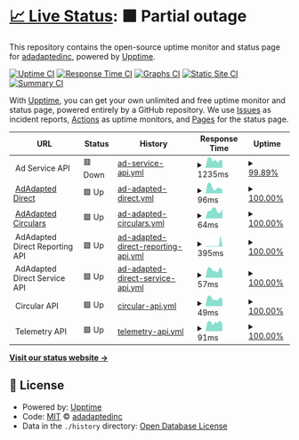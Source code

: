 # [📈 Live Status](https://status.adadapted.com): <!--live status--> **🟧 Partial outage**

This repository contains the open-source uptime monitor and status page for [adadaptedinc](https://status.adadapted.com), powered by [Upptime](https://github.com/upptime/upptime).

[![Uptime CI](https://github.com/adadaptedinc/upptime-production/workflows/Uptime%20CI/badge.svg)](https://github.com/adadaptedinc/upptime-production/actions?query=workflow%3A%22Uptime+CI%22)
[![Response Time CI](https://github.com/adadaptedinc/upptime-production/workflows/Response%20Time%20CI/badge.svg)](https://github.com/adadaptedinc/upptime-production/actions?query=workflow%3A%22Response+Time+CI%22)
[![Graphs CI](https://github.com/adadaptedinc/upptime-production/workflows/Graphs%20CI/badge.svg)](https://github.com/adadaptedinc/upptime-production/actions?query=workflow%3A%22Graphs+CI%22)
[![Static Site CI](https://github.com/adadaptedinc/upptime-production/workflows/Static%20Site%20CI/badge.svg)](https://github.com/adadaptedinc/upptime-production/actions?query=workflow%3A%22Static+Site+CI%22)
[![Summary CI](https://github.com/adadaptedinc/upptime-production/workflows/Summary%20CI/badge.svg)](https://github.com/adadaptedinc/upptime-production/actions?query=workflow%3A%22Summary+CI%22)

With [Upptime](https://upptime.js.org), you can get your own unlimited and free uptime monitor and status page, powered entirely by a GitHub repository. We use [Issues](https://github.com/adadaptedinc/upptime-production/issues) as incident reports, [Actions](https://github.com/adadaptedinc/upptime-production/actions) as uptime monitors, and [Pages](https://status.adadapted.com) for the status page.

<!--start: status pages-->
<!-- This summary is generated by Upptime (https://github.com/upptime/upptime) -->
<!-- Do not edit this manually, your changes will be overwritten -->
<!-- prettier-ignore -->
| URL | Status | History | Response Time | Uptime |
| --- | ------ | ------- | ------------- | ------ |
| <img alt="" src="https://icons.duckduckgo.com/ip3/null.ico" height="13"> Ad Service API | 🟥 Down | [ad-service-api.yml](https://github.com/adadaptedinc/upptime-production/commits/HEAD/history/ad-service-api.yml) | <details><summary><img alt="Response time graph" src="./graphs/ad-service-api/response-time-week.png" height="20"> 1235ms</summary><br><a href="https://status.adadapted.com/history/ad-service-api"><img alt="Response time 223" src="https://img.shields.io/endpoint?url=https%3A%2F%2Fraw.githubusercontent.com%2Fadadaptedinc%2Fupptime-production%2FHEAD%2Fapi%2Fad-service-api%2Fresponse-time.json"></a><br><a href="https://status.adadapted.com/history/ad-service-api"><img alt="24-hour response time 4607" src="https://img.shields.io/endpoint?url=https%3A%2F%2Fraw.githubusercontent.com%2Fadadaptedinc%2Fupptime-production%2FHEAD%2Fapi%2Fad-service-api%2Fresponse-time-day.json"></a><br><a href="https://status.adadapted.com/history/ad-service-api"><img alt="7-day response time 1235" src="https://img.shields.io/endpoint?url=https%3A%2F%2Fraw.githubusercontent.com%2Fadadaptedinc%2Fupptime-production%2FHEAD%2Fapi%2Fad-service-api%2Fresponse-time-week.json"></a><br><a href="https://status.adadapted.com/history/ad-service-api"><img alt="30-day response time 394" src="https://img.shields.io/endpoint?url=https%3A%2F%2Fraw.githubusercontent.com%2Fadadaptedinc%2Fupptime-production%2FHEAD%2Fapi%2Fad-service-api%2Fresponse-time-month.json"></a><br><a href="https://status.adadapted.com/history/ad-service-api"><img alt="1-year response time 223" src="https://img.shields.io/endpoint?url=https%3A%2F%2Fraw.githubusercontent.com%2Fadadaptedinc%2Fupptime-production%2FHEAD%2Fapi%2Fad-service-api%2Fresponse-time-year.json"></a></details> | <details><summary><a href="https://status.adadapted.com/history/ad-service-api">99.89%</a></summary><a href="https://status.adadapted.com/history/ad-service-api"><img alt="All-time uptime 99.99%" src="https://img.shields.io/endpoint?url=https%3A%2F%2Fraw.githubusercontent.com%2Fadadaptedinc%2Fupptime-production%2FHEAD%2Fapi%2Fad-service-api%2Fuptime.json"></a><br><a href="https://status.adadapted.com/history/ad-service-api"><img alt="24-hour uptime 99.26%" src="https://img.shields.io/endpoint?url=https%3A%2F%2Fraw.githubusercontent.com%2Fadadaptedinc%2Fupptime-production%2FHEAD%2Fapi%2Fad-service-api%2Fuptime-day.json"></a><br><a href="https://status.adadapted.com/history/ad-service-api"><img alt="7-day uptime 99.89%" src="https://img.shields.io/endpoint?url=https%3A%2F%2Fraw.githubusercontent.com%2Fadadaptedinc%2Fupptime-production%2FHEAD%2Fapi%2Fad-service-api%2Fuptime-week.json"></a><br><a href="https://status.adadapted.com/history/ad-service-api"><img alt="30-day uptime 99.98%" src="https://img.shields.io/endpoint?url=https%3A%2F%2Fraw.githubusercontent.com%2Fadadaptedinc%2Fupptime-production%2FHEAD%2Fapi%2Fad-service-api%2Fuptime-month.json"></a><br><a href="https://status.adadapted.com/history/ad-service-api"><img alt="1-year uptime 99.99%" src="https://img.shields.io/endpoint?url=https%3A%2F%2Fraw.githubusercontent.com%2Fadadaptedinc%2Fupptime-production%2FHEAD%2Fapi%2Fad-service-api%2Fuptime-year.json"></a></details>
| <img alt="" src="https://icons.duckduckgo.com/ip3/direct.adadapted.com.ico" height="13"> [AdAdapted Direct](https://direct.adadapted.com) | 🟩 Up | [ad-adapted-direct.yml](https://github.com/adadaptedinc/upptime-production/commits/HEAD/history/ad-adapted-direct.yml) | <details><summary><img alt="Response time graph" src="./graphs/ad-adapted-direct/response-time-week.png" height="20"> 96ms</summary><br><a href="https://status.adadapted.com/history/ad-adapted-direct"><img alt="Response time 111" src="https://img.shields.io/endpoint?url=https%3A%2F%2Fraw.githubusercontent.com%2Fadadaptedinc%2Fupptime-production%2FHEAD%2Fapi%2Fad-adapted-direct%2Fresponse-time.json"></a><br><a href="https://status.adadapted.com/history/ad-adapted-direct"><img alt="24-hour response time 66" src="https://img.shields.io/endpoint?url=https%3A%2F%2Fraw.githubusercontent.com%2Fadadaptedinc%2Fupptime-production%2FHEAD%2Fapi%2Fad-adapted-direct%2Fresponse-time-day.json"></a><br><a href="https://status.adadapted.com/history/ad-adapted-direct"><img alt="7-day response time 96" src="https://img.shields.io/endpoint?url=https%3A%2F%2Fraw.githubusercontent.com%2Fadadaptedinc%2Fupptime-production%2FHEAD%2Fapi%2Fad-adapted-direct%2Fresponse-time-week.json"></a><br><a href="https://status.adadapted.com/history/ad-adapted-direct"><img alt="30-day response time 92" src="https://img.shields.io/endpoint?url=https%3A%2F%2Fraw.githubusercontent.com%2Fadadaptedinc%2Fupptime-production%2FHEAD%2Fapi%2Fad-adapted-direct%2Fresponse-time-month.json"></a><br><a href="https://status.adadapted.com/history/ad-adapted-direct"><img alt="1-year response time 111" src="https://img.shields.io/endpoint?url=https%3A%2F%2Fraw.githubusercontent.com%2Fadadaptedinc%2Fupptime-production%2FHEAD%2Fapi%2Fad-adapted-direct%2Fresponse-time-year.json"></a></details> | <details><summary><a href="https://status.adadapted.com/history/ad-adapted-direct">100.00%</a></summary><a href="https://status.adadapted.com/history/ad-adapted-direct"><img alt="All-time uptime 99.99%" src="https://img.shields.io/endpoint?url=https%3A%2F%2Fraw.githubusercontent.com%2Fadadaptedinc%2Fupptime-production%2FHEAD%2Fapi%2Fad-adapted-direct%2Fuptime.json"></a><br><a href="https://status.adadapted.com/history/ad-adapted-direct"><img alt="24-hour uptime 100.00%" src="https://img.shields.io/endpoint?url=https%3A%2F%2Fraw.githubusercontent.com%2Fadadaptedinc%2Fupptime-production%2FHEAD%2Fapi%2Fad-adapted-direct%2Fuptime-day.json"></a><br><a href="https://status.adadapted.com/history/ad-adapted-direct"><img alt="7-day uptime 100.00%" src="https://img.shields.io/endpoint?url=https%3A%2F%2Fraw.githubusercontent.com%2Fadadaptedinc%2Fupptime-production%2FHEAD%2Fapi%2Fad-adapted-direct%2Fuptime-week.json"></a><br><a href="https://status.adadapted.com/history/ad-adapted-direct"><img alt="30-day uptime 100.00%" src="https://img.shields.io/endpoint?url=https%3A%2F%2Fraw.githubusercontent.com%2Fadadaptedinc%2Fupptime-production%2FHEAD%2Fapi%2Fad-adapted-direct%2Fuptime-month.json"></a><br><a href="https://status.adadapted.com/history/ad-adapted-direct"><img alt="1-year uptime 100.00%" src="https://img.shields.io/endpoint?url=https%3A%2F%2Fraw.githubusercontent.com%2Fadadaptedinc%2Fupptime-production%2FHEAD%2Fapi%2Fad-adapted-direct%2Fuptime-year.json"></a></details>
| <img alt="" src="https://icons.duckduckgo.com/ip3/circulars.adadapted.com.ico" height="13"> [AdAdapted Circulars](https://circulars.adadapted.com) | 🟩 Up | [ad-adapted-circulars.yml](https://github.com/adadaptedinc/upptime-production/commits/HEAD/history/ad-adapted-circulars.yml) | <details><summary><img alt="Response time graph" src="./graphs/ad-adapted-circulars/response-time-week.png" height="20"> 64ms</summary><br><a href="https://status.adadapted.com/history/ad-adapted-circulars"><img alt="Response time 102" src="https://img.shields.io/endpoint?url=https%3A%2F%2Fraw.githubusercontent.com%2Fadadaptedinc%2Fupptime-production%2FHEAD%2Fapi%2Fad-adapted-circulars%2Fresponse-time.json"></a><br><a href="https://status.adadapted.com/history/ad-adapted-circulars"><img alt="24-hour response time 70" src="https://img.shields.io/endpoint?url=https%3A%2F%2Fraw.githubusercontent.com%2Fadadaptedinc%2Fupptime-production%2FHEAD%2Fapi%2Fad-adapted-circulars%2Fresponse-time-day.json"></a><br><a href="https://status.adadapted.com/history/ad-adapted-circulars"><img alt="7-day response time 64" src="https://img.shields.io/endpoint?url=https%3A%2F%2Fraw.githubusercontent.com%2Fadadaptedinc%2Fupptime-production%2FHEAD%2Fapi%2Fad-adapted-circulars%2Fresponse-time-week.json"></a><br><a href="https://status.adadapted.com/history/ad-adapted-circulars"><img alt="30-day response time 75" src="https://img.shields.io/endpoint?url=https%3A%2F%2Fraw.githubusercontent.com%2Fadadaptedinc%2Fupptime-production%2FHEAD%2Fapi%2Fad-adapted-circulars%2Fresponse-time-month.json"></a><br><a href="https://status.adadapted.com/history/ad-adapted-circulars"><img alt="1-year response time 102" src="https://img.shields.io/endpoint?url=https%3A%2F%2Fraw.githubusercontent.com%2Fadadaptedinc%2Fupptime-production%2FHEAD%2Fapi%2Fad-adapted-circulars%2Fresponse-time-year.json"></a></details> | <details><summary><a href="https://status.adadapted.com/history/ad-adapted-circulars">100.00%</a></summary><a href="https://status.adadapted.com/history/ad-adapted-circulars"><img alt="All-time uptime 100.00%" src="https://img.shields.io/endpoint?url=https%3A%2F%2Fraw.githubusercontent.com%2Fadadaptedinc%2Fupptime-production%2FHEAD%2Fapi%2Fad-adapted-circulars%2Fuptime.json"></a><br><a href="https://status.adadapted.com/history/ad-adapted-circulars"><img alt="24-hour uptime 100.00%" src="https://img.shields.io/endpoint?url=https%3A%2F%2Fraw.githubusercontent.com%2Fadadaptedinc%2Fupptime-production%2FHEAD%2Fapi%2Fad-adapted-circulars%2Fuptime-day.json"></a><br><a href="https://status.adadapted.com/history/ad-adapted-circulars"><img alt="7-day uptime 100.00%" src="https://img.shields.io/endpoint?url=https%3A%2F%2Fraw.githubusercontent.com%2Fadadaptedinc%2Fupptime-production%2FHEAD%2Fapi%2Fad-adapted-circulars%2Fuptime-week.json"></a><br><a href="https://status.adadapted.com/history/ad-adapted-circulars"><img alt="30-day uptime 100.00%" src="https://img.shields.io/endpoint?url=https%3A%2F%2Fraw.githubusercontent.com%2Fadadaptedinc%2Fupptime-production%2FHEAD%2Fapi%2Fad-adapted-circulars%2Fuptime-month.json"></a><br><a href="https://status.adadapted.com/history/ad-adapted-circulars"><img alt="1-year uptime 100.00%" src="https://img.shields.io/endpoint?url=https%3A%2F%2Fraw.githubusercontent.com%2Fadadaptedinc%2Fupptime-production%2FHEAD%2Fapi%2Fad-adapted-circulars%2Fuptime-year.json"></a></details>
| <img alt="" src="https://icons.duckduckgo.com/ip3/null.ico" height="13"> AdAdapted Direct Reporting API | 🟩 Up | [ad-adapted-direct-reporting-api.yml](https://github.com/adadaptedinc/upptime-production/commits/HEAD/history/ad-adapted-direct-reporting-api.yml) | <details><summary><img alt="Response time graph" src="./graphs/ad-adapted-direct-reporting-api/response-time-week.png" height="20"> 395ms</summary><br><a href="https://status.adadapted.com/history/ad-adapted-direct-reporting-api"><img alt="Response time 192" src="https://img.shields.io/endpoint?url=https%3A%2F%2Fraw.githubusercontent.com%2Fadadaptedinc%2Fupptime-production%2FHEAD%2Fapi%2Fad-adapted-direct-reporting-api%2Fresponse-time.json"></a><br><a href="https://status.adadapted.com/history/ad-adapted-direct-reporting-api"><img alt="24-hour response time 1387" src="https://img.shields.io/endpoint?url=https%3A%2F%2Fraw.githubusercontent.com%2Fadadaptedinc%2Fupptime-production%2FHEAD%2Fapi%2Fad-adapted-direct-reporting-api%2Fresponse-time-day.json"></a><br><a href="https://status.adadapted.com/history/ad-adapted-direct-reporting-api"><img alt="7-day response time 395" src="https://img.shields.io/endpoint?url=https%3A%2F%2Fraw.githubusercontent.com%2Fadadaptedinc%2Fupptime-production%2FHEAD%2Fapi%2Fad-adapted-direct-reporting-api%2Fresponse-time-week.json"></a><br><a href="https://status.adadapted.com/history/ad-adapted-direct-reporting-api"><img alt="30-day response time 186" src="https://img.shields.io/endpoint?url=https%3A%2F%2Fraw.githubusercontent.com%2Fadadaptedinc%2Fupptime-production%2FHEAD%2Fapi%2Fad-adapted-direct-reporting-api%2Fresponse-time-month.json"></a><br><a href="https://status.adadapted.com/history/ad-adapted-direct-reporting-api"><img alt="1-year response time 184" src="https://img.shields.io/endpoint?url=https%3A%2F%2Fraw.githubusercontent.com%2Fadadaptedinc%2Fupptime-production%2FHEAD%2Fapi%2Fad-adapted-direct-reporting-api%2Fresponse-time-year.json"></a></details> | <details><summary><a href="https://status.adadapted.com/history/ad-adapted-direct-reporting-api">100.00%</a></summary><a href="https://status.adadapted.com/history/ad-adapted-direct-reporting-api"><img alt="All-time uptime 99.98%" src="https://img.shields.io/endpoint?url=https%3A%2F%2Fraw.githubusercontent.com%2Fadadaptedinc%2Fupptime-production%2FHEAD%2Fapi%2Fad-adapted-direct-reporting-api%2Fuptime.json"></a><br><a href="https://status.adadapted.com/history/ad-adapted-direct-reporting-api"><img alt="24-hour uptime 100.00%" src="https://img.shields.io/endpoint?url=https%3A%2F%2Fraw.githubusercontent.com%2Fadadaptedinc%2Fupptime-production%2FHEAD%2Fapi%2Fad-adapted-direct-reporting-api%2Fuptime-day.json"></a><br><a href="https://status.adadapted.com/history/ad-adapted-direct-reporting-api"><img alt="7-day uptime 100.00%" src="https://img.shields.io/endpoint?url=https%3A%2F%2Fraw.githubusercontent.com%2Fadadaptedinc%2Fupptime-production%2FHEAD%2Fapi%2Fad-adapted-direct-reporting-api%2Fuptime-week.json"></a><br><a href="https://status.adadapted.com/history/ad-adapted-direct-reporting-api"><img alt="30-day uptime 100.00%" src="https://img.shields.io/endpoint?url=https%3A%2F%2Fraw.githubusercontent.com%2Fadadaptedinc%2Fupptime-production%2FHEAD%2Fapi%2Fad-adapted-direct-reporting-api%2Fuptime-month.json"></a><br><a href="https://status.adadapted.com/history/ad-adapted-direct-reporting-api"><img alt="1-year uptime 99.96%" src="https://img.shields.io/endpoint?url=https%3A%2F%2Fraw.githubusercontent.com%2Fadadaptedinc%2Fupptime-production%2FHEAD%2Fapi%2Fad-adapted-direct-reporting-api%2Fuptime-year.json"></a></details>
| <img alt="" src="https://icons.duckduckgo.com/ip3/null.ico" height="13"> AdAdapted Direct Service API | 🟩 Up | [ad-adapted-direct-service-api.yml](https://github.com/adadaptedinc/upptime-production/commits/HEAD/history/ad-adapted-direct-service-api.yml) | <details><summary><img alt="Response time graph" src="./graphs/ad-adapted-direct-service-api/response-time-week.png" height="20"> 57ms</summary><br><a href="https://status.adadapted.com/history/ad-adapted-direct-service-api"><img alt="Response time 92" src="https://img.shields.io/endpoint?url=https%3A%2F%2Fraw.githubusercontent.com%2Fadadaptedinc%2Fupptime-production%2FHEAD%2Fapi%2Fad-adapted-direct-service-api%2Fresponse-time.json"></a><br><a href="https://status.adadapted.com/history/ad-adapted-direct-service-api"><img alt="24-hour response time 45" src="https://img.shields.io/endpoint?url=https%3A%2F%2Fraw.githubusercontent.com%2Fadadaptedinc%2Fupptime-production%2FHEAD%2Fapi%2Fad-adapted-direct-service-api%2Fresponse-time-day.json"></a><br><a href="https://status.adadapted.com/history/ad-adapted-direct-service-api"><img alt="7-day response time 57" src="https://img.shields.io/endpoint?url=https%3A%2F%2Fraw.githubusercontent.com%2Fadadaptedinc%2Fupptime-production%2FHEAD%2Fapi%2Fad-adapted-direct-service-api%2Fresponse-time-week.json"></a><br><a href="https://status.adadapted.com/history/ad-adapted-direct-service-api"><img alt="30-day response time 54" src="https://img.shields.io/endpoint?url=https%3A%2F%2Fraw.githubusercontent.com%2Fadadaptedinc%2Fupptime-production%2FHEAD%2Fapi%2Fad-adapted-direct-service-api%2Fresponse-time-month.json"></a><br><a href="https://status.adadapted.com/history/ad-adapted-direct-service-api"><img alt="1-year response time 93" src="https://img.shields.io/endpoint?url=https%3A%2F%2Fraw.githubusercontent.com%2Fadadaptedinc%2Fupptime-production%2FHEAD%2Fapi%2Fad-adapted-direct-service-api%2Fresponse-time-year.json"></a></details> | <details><summary><a href="https://status.adadapted.com/history/ad-adapted-direct-service-api">100.00%</a></summary><a href="https://status.adadapted.com/history/ad-adapted-direct-service-api"><img alt="All-time uptime 100.00%" src="https://img.shields.io/endpoint?url=https%3A%2F%2Fraw.githubusercontent.com%2Fadadaptedinc%2Fupptime-production%2FHEAD%2Fapi%2Fad-adapted-direct-service-api%2Fuptime.json"></a><br><a href="https://status.adadapted.com/history/ad-adapted-direct-service-api"><img alt="24-hour uptime 100.00%" src="https://img.shields.io/endpoint?url=https%3A%2F%2Fraw.githubusercontent.com%2Fadadaptedinc%2Fupptime-production%2FHEAD%2Fapi%2Fad-adapted-direct-service-api%2Fuptime-day.json"></a><br><a href="https://status.adadapted.com/history/ad-adapted-direct-service-api"><img alt="7-day uptime 100.00%" src="https://img.shields.io/endpoint?url=https%3A%2F%2Fraw.githubusercontent.com%2Fadadaptedinc%2Fupptime-production%2FHEAD%2Fapi%2Fad-adapted-direct-service-api%2Fuptime-week.json"></a><br><a href="https://status.adadapted.com/history/ad-adapted-direct-service-api"><img alt="30-day uptime 100.00%" src="https://img.shields.io/endpoint?url=https%3A%2F%2Fraw.githubusercontent.com%2Fadadaptedinc%2Fupptime-production%2FHEAD%2Fapi%2Fad-adapted-direct-service-api%2Fuptime-month.json"></a><br><a href="https://status.adadapted.com/history/ad-adapted-direct-service-api"><img alt="1-year uptime 100.00%" src="https://img.shields.io/endpoint?url=https%3A%2F%2Fraw.githubusercontent.com%2Fadadaptedinc%2Fupptime-production%2FHEAD%2Fapi%2Fad-adapted-direct-service-api%2Fuptime-year.json"></a></details>
| <img alt="" src="https://icons.duckduckgo.com/ip3/null.ico" height="13"> Circular API | 🟩 Up | [circular-api.yml](https://github.com/adadaptedinc/upptime-production/commits/HEAD/history/circular-api.yml) | <details><summary><img alt="Response time graph" src="./graphs/circular-api/response-time-week.png" height="20"> 49ms</summary><br><a href="https://status.adadapted.com/history/circular-api"><img alt="Response time 53" src="https://img.shields.io/endpoint?url=https%3A%2F%2Fraw.githubusercontent.com%2Fadadaptedinc%2Fupptime-production%2FHEAD%2Fapi%2Fcircular-api%2Fresponse-time.json"></a><br><a href="https://status.adadapted.com/history/circular-api"><img alt="24-hour response time 45" src="https://img.shields.io/endpoint?url=https%3A%2F%2Fraw.githubusercontent.com%2Fadadaptedinc%2Fupptime-production%2FHEAD%2Fapi%2Fcircular-api%2Fresponse-time-day.json"></a><br><a href="https://status.adadapted.com/history/circular-api"><img alt="7-day response time 49" src="https://img.shields.io/endpoint?url=https%3A%2F%2Fraw.githubusercontent.com%2Fadadaptedinc%2Fupptime-production%2FHEAD%2Fapi%2Fcircular-api%2Fresponse-time-week.json"></a><br><a href="https://status.adadapted.com/history/circular-api"><img alt="30-day response time 46" src="https://img.shields.io/endpoint?url=https%3A%2F%2Fraw.githubusercontent.com%2Fadadaptedinc%2Fupptime-production%2FHEAD%2Fapi%2Fcircular-api%2Fresponse-time-month.json"></a><br><a href="https://status.adadapted.com/history/circular-api"><img alt="1-year response time 47" src="https://img.shields.io/endpoint?url=https%3A%2F%2Fraw.githubusercontent.com%2Fadadaptedinc%2Fupptime-production%2FHEAD%2Fapi%2Fcircular-api%2Fresponse-time-year.json"></a></details> | <details><summary><a href="https://status.adadapted.com/history/circular-api">100.00%</a></summary><a href="https://status.adadapted.com/history/circular-api"><img alt="All-time uptime 100.00%" src="https://img.shields.io/endpoint?url=https%3A%2F%2Fraw.githubusercontent.com%2Fadadaptedinc%2Fupptime-production%2FHEAD%2Fapi%2Fcircular-api%2Fuptime.json"></a><br><a href="https://status.adadapted.com/history/circular-api"><img alt="24-hour uptime 100.00%" src="https://img.shields.io/endpoint?url=https%3A%2F%2Fraw.githubusercontent.com%2Fadadaptedinc%2Fupptime-production%2FHEAD%2Fapi%2Fcircular-api%2Fuptime-day.json"></a><br><a href="https://status.adadapted.com/history/circular-api"><img alt="7-day uptime 100.00%" src="https://img.shields.io/endpoint?url=https%3A%2F%2Fraw.githubusercontent.com%2Fadadaptedinc%2Fupptime-production%2FHEAD%2Fapi%2Fcircular-api%2Fuptime-week.json"></a><br><a href="https://status.adadapted.com/history/circular-api"><img alt="30-day uptime 100.00%" src="https://img.shields.io/endpoint?url=https%3A%2F%2Fraw.githubusercontent.com%2Fadadaptedinc%2Fupptime-production%2FHEAD%2Fapi%2Fcircular-api%2Fuptime-month.json"></a><br><a href="https://status.adadapted.com/history/circular-api"><img alt="1-year uptime 100.00%" src="https://img.shields.io/endpoint?url=https%3A%2F%2Fraw.githubusercontent.com%2Fadadaptedinc%2Fupptime-production%2FHEAD%2Fapi%2Fcircular-api%2Fuptime-year.json"></a></details>
| <img alt="" src="https://icons.duckduckgo.com/ip3/null.ico" height="13"> Telemetry API | 🟩 Up | [telemetry-api.yml](https://github.com/adadaptedinc/upptime-production/commits/HEAD/history/telemetry-api.yml) | <details><summary><img alt="Response time graph" src="./graphs/telemetry-api/response-time-week.png" height="20"> 91ms</summary><br><a href="https://status.adadapted.com/history/telemetry-api"><img alt="Response time 152" src="https://img.shields.io/endpoint?url=https%3A%2F%2Fraw.githubusercontent.com%2Fadadaptedinc%2Fupptime-production%2FHEAD%2Fapi%2Ftelemetry-api%2Fresponse-time.json"></a><br><a href="https://status.adadapted.com/history/telemetry-api"><img alt="24-hour response time 74" src="https://img.shields.io/endpoint?url=https%3A%2F%2Fraw.githubusercontent.com%2Fadadaptedinc%2Fupptime-production%2FHEAD%2Fapi%2Ftelemetry-api%2Fresponse-time-day.json"></a><br><a href="https://status.adadapted.com/history/telemetry-api"><img alt="7-day response time 91" src="https://img.shields.io/endpoint?url=https%3A%2F%2Fraw.githubusercontent.com%2Fadadaptedinc%2Fupptime-production%2FHEAD%2Fapi%2Ftelemetry-api%2Fresponse-time-week.json"></a><br><a href="https://status.adadapted.com/history/telemetry-api"><img alt="30-day response time 95" src="https://img.shields.io/endpoint?url=https%3A%2F%2Fraw.githubusercontent.com%2Fadadaptedinc%2Fupptime-production%2FHEAD%2Fapi%2Ftelemetry-api%2Fresponse-time-month.json"></a><br><a href="https://status.adadapted.com/history/telemetry-api"><img alt="1-year response time 171" src="https://img.shields.io/endpoint?url=https%3A%2F%2Fraw.githubusercontent.com%2Fadadaptedinc%2Fupptime-production%2FHEAD%2Fapi%2Ftelemetry-api%2Fresponse-time-year.json"></a></details> | <details><summary><a href="https://status.adadapted.com/history/telemetry-api">100.00%</a></summary><a href="https://status.adadapted.com/history/telemetry-api"><img alt="All-time uptime 99.99%" src="https://img.shields.io/endpoint?url=https%3A%2F%2Fraw.githubusercontent.com%2Fadadaptedinc%2Fupptime-production%2FHEAD%2Fapi%2Ftelemetry-api%2Fuptime.json"></a><br><a href="https://status.adadapted.com/history/telemetry-api"><img alt="24-hour uptime 100.00%" src="https://img.shields.io/endpoint?url=https%3A%2F%2Fraw.githubusercontent.com%2Fadadaptedinc%2Fupptime-production%2FHEAD%2Fapi%2Ftelemetry-api%2Fuptime-day.json"></a><br><a href="https://status.adadapted.com/history/telemetry-api"><img alt="7-day uptime 100.00%" src="https://img.shields.io/endpoint?url=https%3A%2F%2Fraw.githubusercontent.com%2Fadadaptedinc%2Fupptime-production%2FHEAD%2Fapi%2Ftelemetry-api%2Fuptime-week.json"></a><br><a href="https://status.adadapted.com/history/telemetry-api"><img alt="30-day uptime 100.00%" src="https://img.shields.io/endpoint?url=https%3A%2F%2Fraw.githubusercontent.com%2Fadadaptedinc%2Fupptime-production%2FHEAD%2Fapi%2Ftelemetry-api%2Fuptime-month.json"></a><br><a href="https://status.adadapted.com/history/telemetry-api"><img alt="1-year uptime 99.99%" src="https://img.shields.io/endpoint?url=https%3A%2F%2Fraw.githubusercontent.com%2Fadadaptedinc%2Fupptime-production%2FHEAD%2Fapi%2Ftelemetry-api%2Fuptime-year.json"></a></details>

<!--end: status pages-->

[**Visit our status website →**](https://status.adadapted.com)

## 📄 License

- Powered by: [Upptime](https://github.com/upptime/upptime)
- Code: [MIT](./LICENSE) © [adadaptedinc](https://status.adadapted.com)
- Data in the `./history` directory: [Open Database License](https://opendatacommons.org/licenses/odbl/1-0/)
